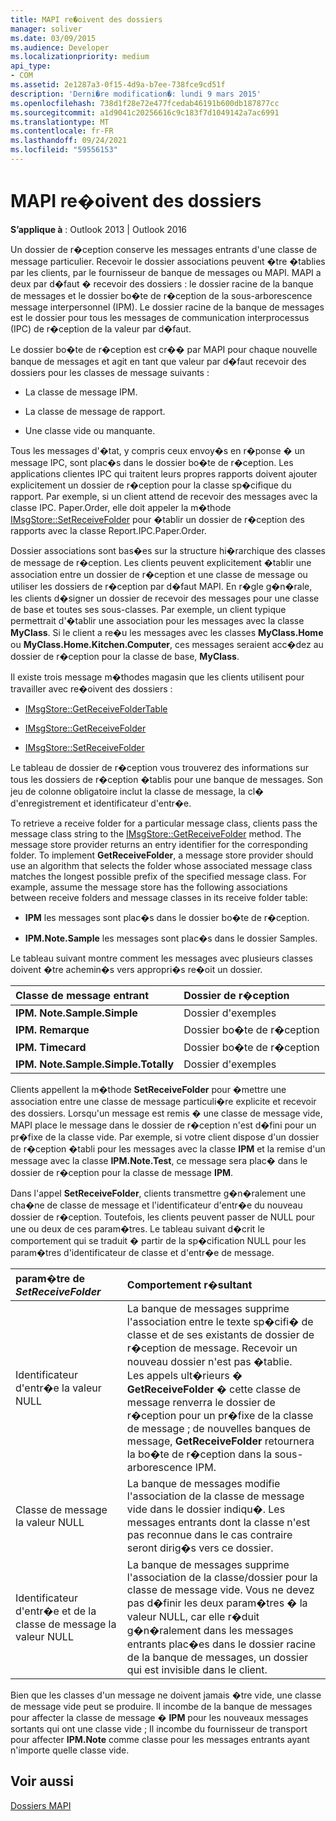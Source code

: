 ```yaml
---
title: MAPI re�oivent des dossiers
manager: soliver
ms.date: 03/09/2015
ms.audience: Developer
ms.localizationpriority: medium
api_type:
- COM
ms.assetid: 2e1287a3-0f15-4d9a-b7ee-738fce9cd51f
description: 'Derni�re modification�: lundi 9 mars 2015'
ms.openlocfilehash: 738d1f28e72e477fcedab46191b600db187877cc
ms.sourcegitcommit: a1d9041c20256616c9c183f7d1049142a7ac6991
ms.translationtype: MT
ms.contentlocale: fr-FR
ms.lasthandoff: 09/24/2021
ms.locfileid: "59556153"
---
```

# <a name="mapi-receive-folders"></a>MAPI re�oivent des dossiers

  
  
**S’applique à** : Outlook 2013 | Outlook 2016 
  
Un dossier de r�ception conserve les messages entrants d'une classe de message particulier. Recevoir le dossier associations peuvent �tre �tablies par les clients, par le fournisseur de banque de messages ou MAPI. MAPI a deux par d�faut � recevoir des dossiers : le dossier racine de la banque de messages et le dossier bo�te de r�ception de la sous-arborescence message interpersonnel (IPM). Le dossier racine de la banque de messages est le dossier pour tous les messages de communication interprocessus (IPC) de r�ception de la valeur par d�faut.
  
 Le dossier bo�te de r�ception est cr�� par MAPI pour chaque nouvelle banque de messages et agit en tant que valeur par d�faut recevoir des dossiers pour les classes de message suivants : 
  
- La classe de message IPM.
    
- La classe de message de rapport.
    
- Une classe vide ou manquante.
    
Tous les messages d'�tat, y compris ceux envoy�s en r�ponse � un message IPC, sont plac�s dans le dossier bo�te de r�ception. Les applications clientes IPC qui traitent leurs propres rapports doivent ajouter explicitement un dossier de r�ception pour la classe sp�cifique du rapport. Par exemple, si un client attend de recevoir des messages avec la classe IPC. Paper.Order, elle doit appeler la m�thode [IMsgStore::SetReceiveFolder](imsgstore-setreceivefolder.md) pour �tablir un dossier de r�ception des rapports avec la classe Report.IPC.Paper.Order. 
  
Dossier associations sont bas�es sur la structure hi�rarchique des classes de message de r�ception. Les clients peuvent explicitement �tablir une association entre un dossier de r�ception et une classe de message ou utiliser les dossiers de r�ception par d�faut MAPI. En r�gle g�n�rale, les clients d�signer un dossier de recevoir des messages pour une classe de base et toutes ses sous-classes. Par exemple, un client typique permettrait d'�tablir une association pour les messages avec la classe **MyClass**. Si le client a re�u les messages avec les classes **MyClass.Home** ou **MyClass.Home.Kitchen.Computer**, ces messages seraient acc�dez au dossier de r�ception pour la classe de base, **MyClass**.
  
Il existe trois message m�thodes magasin que les clients utilisent pour travailler avec re�oivent des dossiers :
  
- [IMsgStore::GetReceiveFolderTable](imsgstore-getreceivefoldertable.md)
    
- [IMsgStore::GetReceiveFolder](imsgstore-getreceivefolder.md)
    
- [IMsgStore::SetReceiveFolder](imsgstore-setreceivefolder.md)
    
Le tableau de dossier de r�ception vous trouverez des informations sur tous les dossiers de r�ception �tablis pour une banque de messages. Son jeu de colonne obligatoire inclut la classe de message, la cl� d'enregistrement et identificateur d'entr�e.
  
To retrieve a receive folder for a particular message class, clients pass the message class string to the [IMsgStore::GetReceiveFolder](imsgstore-getreceivefolder.md) method. The message store provider returns an entry identifier for the corresponding folder. To implement **GetReceiveFolder**, a message store provider should use an algorithm that selects the folder whose associated message class matches the longest possible prefix of the specified message class. For example, assume the message store has the following associations between receive folders and message classes in its receive folder table:
  
- **IPM** les messages sont plac�s dans le dossier bo�te de r�ception. 
    
- **IPM.Note.Sample** les messages sont plac�s dans le dossier Samples. 
    
Le tableau suivant montre comment les messages avec plusieurs classes doivent �tre achemin�s vers appropri�s re�oit un dossier.
  
|**Classe de message entrant**|**Dossier de r�ception**|
|:-----|:-----|
|**IPM. Note.Sample.Simple** <br/> |Dossier d'exemples  <br/> |
|**IPM. Remarque** <br/> |Dossier bo�te de r�ception  <br/> |
|**IPM. Timecard** <br/> |Dossier bo�te de r�ception  <br/> |
|**IPM. Note.Sample.Simple.Totally** <br/> |Dossier d'exemples  <br/> |
   
Clients appellent la m�thode **SetReceiveFolder** pour �mettre une association entre une classe de message particuli�re explicite et recevoir des dossiers. Lorsqu'un message est remis � une classe de message vide, MAPI place le message dans le dossier de r�ception n'est d�fini pour un pr�fixe de la classe vide. Par exemple, si votre client dispose d'un dossier de r�ception �tabli pour les messages avec la classe **IPM** et la remise d'un message avec la classe **IPM.Note.Test**, ce message sera plac� dans le dossier de r�ception pour la classe de message **IPM**. 
  
Dans l'appel **SetReceiveFolder**, clients transmettre g�n�ralement une cha�ne de classe de message et l'identificateur d'entr�e du nouveau dossier de r�ception. Toutefois, les clients peuvent passer de NULL pour une ou deux de ces param�tres. Le tableau suivant d�crit le comportement qui se traduit � partir de la sp�cification NULL pour les param�tres d'identificateur de classe et d'entr�e de message. 
  
|**param�tre de  _SetReceiveFolder_**|**Comportement r�sultant**|
|:-----|:-----|
|Identificateur d'entr�e la valeur NULL  <br/> |La banque de messages supprime l'association entre le texte sp�cifi� de classe et de ses existants de dossier de r�ception de message. Recevoir un nouveau dossier n'est pas �tablie. <br/> Les appels ult�rieurs � **GetReceiveFolder** � cette classe de message renverra le dossier de r�ception pour un pr�fixe de la classe de message ; de nouvelles banques de message, **GetReceiveFolder** retournera la bo�te de r�ception dans la sous-arborescence IPM.  <br/> |
|Classe de message la valeur NULL  <br/> |La banque de messages modifie l'association de la classe de message vide dans le dossier indiqu�. Les messages entrants dont la classe n'est pas reconnue dans le cas contraire seront dirig�s vers ce dossier.  <br/> |
|Identificateur d'entr�e et de la classe de message la valeur NULL  <br/> |La banque de messages supprime l'association de la classe/dossier pour la classe de message vide. Vous ne devez pas d�finir les deux param�tres � la valeur NULL, car elle r�duit g�n�ralement dans les messages entrants plac�es dans le dossier racine de la banque de messages, un dossier qui est invisible dans le client.  <br/> |
   
Bien que les classes d'un message ne doivent jamais �tre vide, une classe de message vide peut se produire. Il incombe de la banque de messages pour affecter la classe de message � **IPM** pour les nouveaux messages sortants qui ont une classe vide ; Il incombe du fournisseur de transport pour affecter **IPM.Note** comme classe pour les messages entrants ayant n'importe quelle classe vide. 
  
## <a name="see-also"></a>Voir aussi



[Dossiers MAPI](mapi-folders.md)

